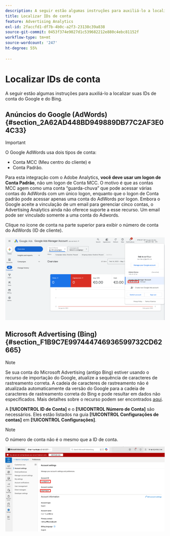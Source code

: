 ```yaml
---
description: A seguir estão algumas instruções para auxiliá-lo a localizar suas IDs de conta do Google e do Bing.
title: Localizar IDs de conta
feature: Advertising Analytics
exl-id: 2faccfd1-df7b-4b0c-a2f3-23138c39a838
source-git-commit: 0453f374e9027d1c539682212e880c4ebc81152f
workflow-type: tm+mt
source-wordcount: '247'
ht-degree: 55%

---
```


# Localizar IDs de conta

A seguir estão algumas instruções para auxiliá-lo a localizar suas IDs de conta do Google e do Bing.

## Anúncios do Google (AdWords) {#section_2A62AD448BD949889DB77C2AF3E04C33}

>[!IMPORTANT]
>
>O Google AdWords usa dois tipos de conta:
>
>- Conta MCC (Meu centro do cliente) e
>- Conta Padrão.
>
>Para esta integração com o Adobe Analytics, **você deve usar um logon de Conta Padrão**, não um logon de Conta MCC. O motivo é que as contas MCC agem como uma conta “guarda-chuva” que pode acessar várias contas do AdWords com um único logon, enquanto que o logon de Conta padrão pode acessar apenas uma conta do AdWords por logon. Embora o Google aceite a vinculação de um email para gerenciar cinco contas, o Advertising Analytics ainda não oferece suporte a esse recurso. Um email pode ser vinculado somente a uma conta do Adwords.

Clique no ícone de conta na parte superior para exibir o número de conta do AdWords (ID de cliente).

![Conta do Gerente do Google Ads](assets/google-account.png)

## Microsoft Advertising (Bing) {#section_F1B9C7E997444746936599732CD62665}

>[!NOTE]
>
>Se sua conta do Microsoft Advertising (antigo Bing) estiver usando o recurso de importação do Google, atualize a sequência de caracteres de rastreamento correta. A cadeia de caracteres de rastreamento não é atualizada automaticamente da versão do Google para a cadeia de caracteres de rastreamento correta do Bing e pode resultar em dados não especificados. Mais detalhes sobre o recurso podem ser encontrados [aqui](https://help.ads.microsoft.com/apex/index/3/en/50851/).

A **[!UICONTROL ID de Conta]** e o **[!UICONTROL Número de Conta]** são necessários. Eles estão listados na guia **[!UICONTROL Configurações de contas]** em **[!UICONTROL Configurações]**.

>[!NOTE]
>
>O número de conta não é o mesmo que a ID de conta.

![Microsoft Advertising](assets/bing-id.png)
